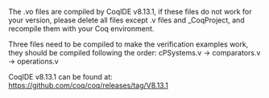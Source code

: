 The .vo files are compiled by CoqIDE v8.13.1, if these files do not work for your version, please delete all files except .v files and _CoqProject, and recompile them with your Coq environment.

Three files need to be compiled to make the verification examples work, they should be compiled following the order: cPSystems.v -> comparators.v -> operations.v

CoqIDE v8.13.1 can be found at:
https://github.com/coq/coq/releases/tag/V8.13.1

